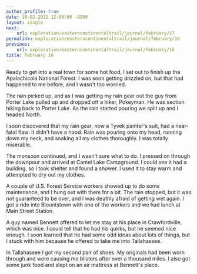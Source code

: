 ```yaml
---
author_profile: true
date: 16-02-2012 12:00:00 -0500
layout: single
next:
    url: exploration/easterncontinentaltrail/journal/february/17
permalink: exploration/easterncontinentaltrail/journal/february/16
previous:
    url: exploration/easterncontinentaltrail/journal/february/15
title: February 16
---
```

Ready to get into a real town for some hot food, I set out to finish up the Apalachicola National Forest. I was soon getting drizzled on, but that had happened to me before, and I wasn't too worried.

The rain picked up, and as I was getting my rain gear out the guy from Porter Lake pulled up and dropped off a hiker, Pokeyman. He was section hiking back to Porter Lake. As the rain started pouring we split up and I headed North.

I soon discovered that my rain gear, now a Tyvek painter's suit, had a near-fatal flaw: it didn't have a hood. Rain was pouring onto my head, running down my neck, and soaking all my clothes thoroughly. I was totally miserable.

The monsoon continued, and I wasn't sure what to do. I pressed on through the downpour and arrived at Camel Lake Campground. I could see it had a building, so I took shelter and found a shower. I used it to stay warm and attempted to dry out my clothes.

A couple of U.S. Forest Service workers showed up to do some maintenance, and I hung out with them for a bit. The rain stopped, but it was not guaranteed to be over, and I was deathly afraid of getting wet again. I got a ride into Blountstown with one of the workers and we had lunch at Main Street Station.

A guy named Bennett offered to let me stay at his place in Crawfordville, which was nice. I could tell that he had his quirks, but he seemed nice enough. I soon learned that he had some odd ideas about lots of things, but I stuck with him because he offered to take me into Tallahassee.

In Tallahassee I got my second pair of shoes. My originals had been worn through and were causing me blisters after over a thousand miles. I also got some junk food and slept on an air mattress at Bennett's place. 
